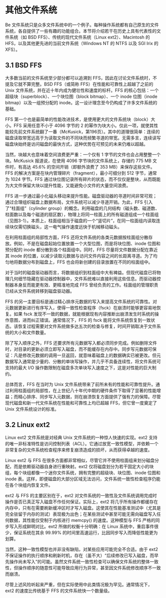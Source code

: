 # 其他文件系统

Be 文件系统只是众多文件系统中的一个例子。每种操作系统都有自己原生的文件系统，各自提供了一些有趣的功能组合。本节将介绍若干在历史上具有代表性的文件系统（如 BSD FFS）、传统的现代文件系统（Linux ext2）、Macintosh 的 HFS，以及其他更先进的当前文件系统（Windows NT 的 NTFS 以及 SGI Irix 的 XFS）。

## 3.1 BSD FFS

大多数当前的文件系统至少部分都可以追溯到 FFS，因此在讨论文件系统时，不提及它就不算完整。BSD FFS（或简称 FFS）在性能和可靠性上超越了之前的 Unix 文件系统，并在近十年内成为健壮性和速度的标杆。FFS 的核心包括：一个超级块（superblock）、一个块位图（block bitmap）、一个 inode 位图（inode bitmap）以及一组预分配的 inode。这一设计理念至今仍构成了许多文件系统的基础。

FFS 第一个也是最简单的性能改进技术，是使用更大的文件系统块（block）大小。FFS 采用任意不小于 4096 字节的 2 的幂作为块大小。仅此一项，就使其性能较先前文件系统翻了一番（McKusick，第196页）。其中的道理很简单：连续的磁盘读取带宽远高于为读取文件的不同块而频繁寻道的带宽。无需多言，连续读写磁盘块始终是访问磁盘的最快方式，这种优势在可预见的未来仍难以超越。

当然，块越大也意味着空间浪费更严重：一个仅有 1 字节的文件也会占用整整一个块。McKusick 报道说，在使用 4096 字节块的文件系统上，存储约 775 MB 文件时，有高达 45.6% 的空间开销（即额外浪费了 353 MB）来保存这些文件。FFS 的解决方案是在块内管理碎片（fragment），最小可细分到 512 字节，通常为 1024 字节。FFS 通过块位图记录所有碎片的状态，而不仅仅是整块，从而既能为大文件保留大块以提升性能，又能避免小文件的大量空间浪费。

FFS 进一步通过最小化磁头移动来提升性能。磁盘驱动器的寻道时间非常可观；通过合理组织磁盘上数据布局，文件系统可以减少寻道开销。为此，FFS 引入了“柱面组”（cylinder group）的概念。利用磁盘的几何结构（磁头数、磁道数、柱面数以及每个磁道的扇区数），物理上将同一柱面上的所有磁道组成一个柱面组（见图3-1）。本质上，柱面组相当于磁盘的一个“竖切片”，在同一柱面组内读取连续块仅需切换磁头，这一电气操作速度远快于机械移动磁头。

在利用柱面组的局部性方面，FFS 还将文件系统的各类元数据按柱面组分散存放。例如，不是在磁盘起始位置放置一个大型位图，而是将块位图、inode 位图和预分配的 inode 都分散到各个柱面组中。同时，FFS 尽量将文件数据分配在靠近其 inode 的位置，以减少读取元数据与访问文件内容之间的长距离寻道。为了均匀地将数据分布到磁盘上，FFS 也会将新创建的目录放置在不同的柱面组中。

对于当时的磁盘驱动器而言，将数据组织到柱面组中大有裨益。但现代磁盘已将物理几何细节隐藏在驱动器控制器中，文件系统难以直接利用这些信息。而驱动器控制器本身反而能更有效、更精准地完成 FFS 曾经负责的工作。柱面组的管理职责已经从文件系统转移到磁盘驱动器。

FFS 的另一主要目标是通过精心排序元数据的写入来提高文件系统的可靠性。对元数据更新进行有序写入，使得一致性检查程序（fsck）在崩溃时能够更容易地恢复。如果 fsck 发现不一致的数据，就能根据现有内容推断出崩溃发生时系统的操作意图，进而纠正错误。通常情况下，FFS 的 fsck 能将文件系统恢复到一致状态。该恢复过程需要对文件系统做多达五次的检查与修复，时间开销取决于文件系统的大小和文件数量。

除了写入顺序之外，FFS 还要求所有元数据写入都必须同步完成。例如删除文件时，对目录的更新必须立即写入磁盘，而不能缓存在内存中。同步写元数据可保证：凡是修改元数据的调用一旦返回，就意味着磁盘上的数据确实已被更改。但元数据写入通常是少量的、分散的单块写操作，并几乎不具备连续性，将文件系统可支持的最大 I/O 操作数限制在磁盘多次单块写入速度之下，这是对性能的巨大制约。

总体而言，FFS 在当时为 Unix 文件系统带来了前所未有的性能和可靠性提升。通过利用柱面组的局部性，在上世纪八十年代中期的硬件条件下取得了显著的性能增益；而精心排序、同步写入元数据，则在崩溃恢复方面提供了强有力的保障。尽管现代磁盘和新一代文件系统在性能和可靠性上均已超越 FFS，但它曾一度奠定了 Unix 文件系统设计的标准。

## 3.2 Linux ext2

 Linux ext2 文件系统是对经典 Unix 文件系统的一种惊人快速的实现。ext2 支持的唯一非标准特性是访问控制列表（ACL）。它通过放宽一致性模型，并依赖一个非常复杂的文件系统检查程序来修复崩溃造成的损坏，从而获得卓越的速度。

Linux ext2 与 FFS 在很多方面都非常相似，尽管它并不使用柱面组来划分磁盘分配，而是依赖驱动器自身进行重映射。ext2 仅将磁盘划分为若干固定大小的块组，每个块组都像一个迷你文件系统，拥有完整的超级块、块位图、inode 位图和 inode 表。这样，即便磁盘的大部分区域无法访问，文件系统一致性检查程序仍能在各个块组内恢复文件。

ext2 与 FFS 的主要区别在于，ext2 对文件系统的一致性及文件系统调用完成时操作是否已真正写入磁盘不作任何保证。实际上，ext2 将几乎所有操作都缓存在内存中，只有在需要刷新缓冲区时才写入磁盘。这使其在性能基准测试中（尤其是完全驻留于内存的测试）表现极为出色；在某些测试中甚至可能无需向磁盘写入任何数据，其性能仅受制于内核进行 memcpy() 的速度。这种模型与 FFS 严格的同步写入形成鲜明对比。ext2 所做的权衡十分明确：在 Linux 系统中，重启事件很少，保证系统在其余 99.99% 的时间里高速运行，比因同步写入而降低性能更为划算。

当然，这种一致性模型也并非没有缺陷，对某些应用可能完全不合适。由于 ext2 不保证操作的执行顺序和刷新时机，存在（虽不大）“后续修改已写入磁盘，而早先操作尚未写入”的可能。虽然文件系统一致性检查可以确保文件系统的整体一致性，但操作顺序的随意性可能导致应用行为异常，甚至因文件系统修改顺序不一致而崩溃。

尽管上述风险听起来严重，但在实际使用中此类情况极为罕见。通常情况下，ext2 的速度比传统基于 FFS 的文件系统快一个数量级。
